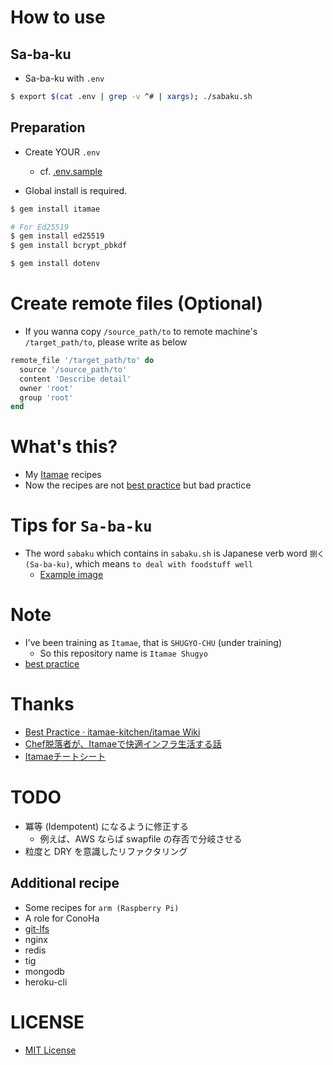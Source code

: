 # How to use

## Sa-ba-ku
- Sa-ba-ku with `.env`

```bash
$ export $(cat .env | grep -v ^# | xargs); ./sabaku.sh
```

## Preparation
- Create YOUR `.env`
    - cf. [.env.sample](/.env.sample)

- Global install is required.

```bash
$ gem install itamae

# For Ed25519
$ gem install ed25519
$ gem install bcrypt_pbkdf

$ gem install dotenv
```

# Create remote files (Optional)
- If you wanna copy `/source_path/to` to remote machine's `/target_path/to`, please write as below

```ruby
remote_file '/target_path/to' do
  source '/source_path/to'
  content 'Describe detail'
  owner 'root'
  group 'root'
end
```

# What's this?
- My [Itamae](http://itamae.kitchen/) recipes
- Now the recipes are not [best practice](https://github.com/itamae-kitchen/itamae/wiki/Best-Practice) but bad practice

# Tips for `Sa-ba-ku`
- The word `sabaku` which contains in `sabaku.sh` is Japanese verb word `捌く(Sa-ba-ku)`, which means `to deal with foodstuff well`
    - [Example image](http://livedoor.blogimg.jp/maamee123/imgs/b/f/bf9923eb.jpg)

# Note
- I've been training as `Itamae`, that is `SHUGYO-CHU` (under training)
    - So this repository name is `Itamae Shugyo`
- [best practice](https://github.com/itamae-kitchen/itamae/wiki/Best-Practice)

# Thanks
- [Best Practice · itamae-kitchen/itamae Wiki](https://github.com/itamae-kitchen/itamae/wiki/Best-Practice)
- [Chef脱落者が、Itamaeで快適インフラ生活する話](http://qiita.com/zaru/items/8ae6182e544aac6f6d79)
- [Itamaeチートシート](http://qiita.com/fukuiretu/items/170aa956731f2ffb5715)

# TODO
- 冪等 (Idempotent) になるように修正する
    - 例えば、AWS ならば swapfile の存否で分岐させる
- 粒度と DRY を意識したリファクタリング

## Additional recipe
- Some recipes for `arm (Raspberry Pi)`
- A role for ConoHa
- [git-lfs](https://github.com/git-lfs/git-lfs/wiki/Installation)
- nginx
- redis
- tig
- mongodb
- heroku-cli

# LICENSE
- [MIT License](/LICENSE)
